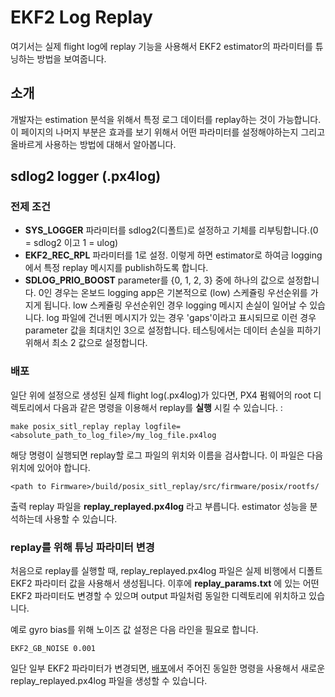 # EKF2 Log Replay

여기서는 실제 flight log에 replay 기능을 사용해서 EKF2 estimator의 파라미터를 튜닝하는 방법을 보여줍니다.

## 소개
개발자는 estimation 분석을 위해서 특정 로그 데이터를 replay하는 것이 가능합니다. 이 페이지의 나머지 부분은 효과를 보기 위해서 어떤 파라미터를 설정해야하는지 그리고 올바르게 사용하는 방법에 대해서 알아봅니다.

## sdlog2 logger (.px4log)

### 전제 조건
*  **SYS_LOGGER** 파라미터를 sdlog2(디폴트)로 설정하고 기체를 리부팅합니다.(0 = sdlog2 이고 1 = ulog)
* **EKF2_REC_RPL** 파라미터를 1로 설정. 이렇게 하면 estimator로 하여금 logging에서 특정 replay 메시지를 publish하도록 합니다.
* **SDLOG_PRIO_BOOST** parameter를 {0, 1, 2, 3} 중에 하나의 값으로 설정합니다. 0인 경우는 온보드 logging app은 기본적으로 \(low\) 스케쥴링 우선순위를 가지게 됩니다. low 스케쥴링 우선순위인 경우 logging 메시지 손실이 일어날 수 있습니다. log 파일에 건너뛴 메시지가 있는 경우 'gaps'이라고 표시되므로 이런 경우 parameter 값을 최대치인 3으로 설정합니다. 테스팅에서는 데이터 손실을 피하기 위해서 최소 2 값으로 설정합니다.

### 배포

일단 위에 설정으로 생성된 실제 flight log(.px4log)가 있다면, PX4 펌웨어의 root 디렉토리에서 다음과 같은 명령을 이용해서 replay를 **실행** 시킬 수 있습니다. :
```
make posix_sitl_replay replay logfile=<absolute_path_to_log_file>/my_log_file.px4log
```

해당 명령이 실행되면 replay할 로그 파일의 위치와 이름을 검사합니다.
이 파일은 다음 위치에 있어야 합니다.
```
<path to Firmware>/build/posix_sitl_replay/src/firmware/posix/rootfs/
```
출력 replay 파일을 **replay_replayed.px4log** 라고 부릅니다. estimator 성능을 분석하는데 사용할 수 있습니다.


### replay를 위해 튜닝 파라미터 변경
처음으로 replay를 실행할 때, replay_replayed.px4log 파일은 실제 비행에서 디폴트 EKF2 파라미터 값을 사용해서 생성됩니다. 이후에 **replay\_params.txt** 에 있는 어떤 EKF2 파라미터도 변경할 수 있으며 output 파일처럼 동일한 디렉토리에 위치하고 있습니다.   

예로 gyro bias를 위해 노이즈 값 설정은 다음 라인을 필요로 합니다.

```
EKF2_GB_NOISE 0.001
```
일단 일부 EKF2 파라미터가 변경되면, [배포](#deployment)에서 주어진 동일한 명령을 사용해서 새로운 replay_replayed.px4log 파일을 생성할 수 있습니다.

